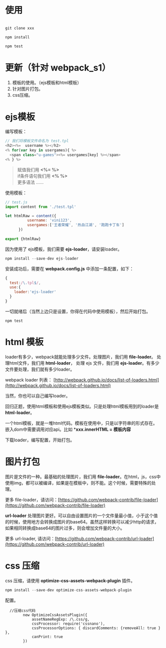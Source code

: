 # 使用

``` javascript

git clone xxx

npm install

npm test
```

# 更新（针对 webpack_s1）

1. 模板的使用。（ejs模板和html模板）
2. 针对图片打包。
2. css压缩。

# ejs模板

编写模板：

``` javascript
// 我们将模板文件命名为 test.tpl
<h2><%=  username %></h2>
<% for(var key in usergames){ %>
  <span class="u-games"><%= usergames[key] %></span>
<% } %>
```
> 赋值我们用 **<%=  %>**  
if条件语句我们用 **<% %>**  
更多语法 ……

使用模板：

``` javascript
// test.js
import content from './test.tpl'

let htmlRaw = content({
          username: 'vini123',
          usergames:['王者荣耀', '热血江湖', '跑跑卡丁车']
      })
      
export {htmlRaw}

```

因为使用了 ejs模板，我们需要 **ejs-loader**，请安装loader。
``` javascript
npm install --save-dev ejs-loader
```

安装成功后，需要在 **webpack.config.js** 中添加一条配置，如下：

``` javascript
{
  test:/\.tpl$/,
  use:{
    loader:'ejs-loader'
  }
}
```

一切就绪后（当然上边只是设置，你得在代码中使用模板），然后开始打包。
```
npm test
```

# html 模板

loader有多少，webpack就能处理多少文件。处理图片，我们用 **file-loader**。 处理html文件，我们用 **html-loader**， 处理 ejs 文件，我们用 **ejs-loader**。有多少文件要处理，我们就有多少loader。

webpack loader 列表： [http://webpack.github.io/docs/list-of-loaders.html](http://webpack.github.io/docs/list-of-loaders.html)

当然，你也可以自己编写loader。

回归正题，使用html模板和使用ejs模板类似。只是处理html模板用到的loader是**html-loader**。

一个html模板，就是一堆html代码。模板在使用中，只是以字符串的形式存在。嵌入dom中需要调用对应api。比如 ***xxx.innerHTML = 模板内容**

下载loader，编写配置，开始打包。

# 图片打包

图片是文件的一种。最基础的处理图片，我们用 **file-loader**。在html，js，css中使用img，都可以被编译，如果是在模板中，则不能。这个时候，需要特殊的处理。

更多 file-loader，请访问：[https://github.com/webpack-contrib/file-loader](https://github.com/webpack-contrib/file-loader)

**url-loader** 处理图片更好。可以自由设置图片的一个文件量最小值，小于这个值的时候，使用地方会转换成图片的base64。虽然这样转换可以减少http的请求，如果相同转换成base64的图片过多，则会增加文件量的大小。

更多 url-loader, 请访问：[https://github.com/webpack-contrib/url-loader](https://github.com/webpack-contrib/url-loader)

# css 压缩

css 压缩，请使用 **optimize-css-assets-webpack-plugin** 插件。

``` javascript
npm install --save-dev optimize-css-assets-webpack-plugin
```

配置。

```
  //压缩css代码
		new OptimizeCssAssetsPlugin({
			assetNameRegExp: /\.css/g,
			cssProcessor: require('cssnano'),
			cssProcessorOptions: { discardComments: {removeAll: true } },
			canPrint: true
		})
```
